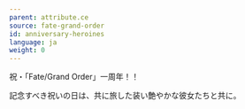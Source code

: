 ```yaml
---
parent: attribute.ce
source: fate-grand-order
id: anniversary-heroines
language: ja
weight: 0
---
```


祝・「Fate/Grand Order」一周年！！

記念すべき祝いの日は、共に旅した装い艶やかな彼女たちと共に。
